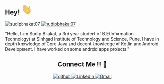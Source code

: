 ## Hey! <img src="https://github.com/ABSphreak/ABSphreak/blob/master/gifs/Hi.gif" width="35px">

<p align="left"> 
	<img src="https://komarev.com/ghpvc/?username=sudipbhakat07" alt="sudipbhakat07" /> 
	<a href="https://github.com/sudipbhakat07?tab=repositories"><img src="https://badges.pufler.dev/repos/sudipbhakat07" alt="sudipbhakat07" /> </a>
</p>

"Hello, I am Sudip Bhakat, a 3rd year student of B.E(Information Technology) at Sinhgad Institute of Technology and Science, Pune. I have in depth knowledge of Core Java and decent knowledge of Kotlin and Android Development. I have worked on some android apps projects."


<h2 align="center">Connect Me !! 🤝</h2> 

<p align="center">
<a href="https://github.com/sudipbhakat07" target="_blank">
<img src=https://img.shields.io/badge/github-%2324292e.svg?&style=for-the-badge&logo=github&logoColor=white alt=github style="margin-bottom: 5px;" />
</a>
<a href="www.linkedin.com/in/sudip-bhakat-b62a771a5" target="_blank">
<img alt="LinkedIn" src="https://img.shields.io/badge/linkedin%20-%230077B5.svg?&style=for-the-badge&logo=linkedin&logoColor=white"/>
</a>
<a href="mailto:sudipbhakat01@gmail.com">
<img alt="Gmail" src="https://img.shields.io/badge/Gmail-D14836?style=for-the-badge&logo=gmail&logoColor=white" />
</p> 

